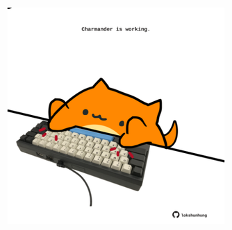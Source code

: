 <!-- built at 16/12/2023, 03:00:36 UTC -->
<p align="center">
  <img width="500" height="500" src="./ReadmeImage.svg">
</p>
